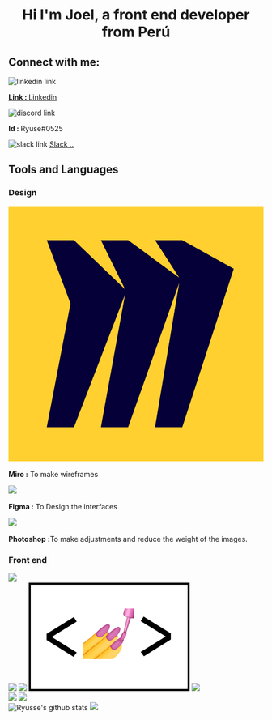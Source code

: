 <link rel="preconnect" href="https://fonts.googleapis.com">
<link rel="preconnect" href="https://fonts.gstatic.com" crossorigin>
<link href="https://fonts.googleapis.com/css2?family=Dosis:wght@400;600;700&display=swap" rel="stylesheet">
<link rel="stylesheet" href="https://cdn.jsdelivr.net/gh/devicons/devicon@v2.14.0/devicon.min.css">

<style type='text/css'>
  

</style>


<div class="content">

<div class="hero">
<h1 align="center" class="margin">Hi I'm Joel, a front end developer from Perú </h1>
</div>


<h2>Connect with me:</h2>

<div class="container margin">

  <div class="card">
    <img class="card__image" src="https://cdn.jsdelivr.net/gh/devicons/devicon/icons/linkedin/linkedin-original.svg" alt="linkedin link"/>
    <a class="card__link" href="https://linkedin.com/in/joel-angel-ocaño-ore-9a52b5202" target="blank"><p><strong>Link : </strong>Linkedin</p></a>
  </div>

  <div class="card">
    <img class="card__image discord" src="https://raw.githubusercontent.com/rahuldkjain/github-profile-readme-generator/master/src/images/icons/Social/discord.svg" alt="discord link"/>
    <p><strong>Id : </strong>Ryuse#0525</p>
  </div>

  <div class="card">
    <img class="card__image" src="https://cdn.jsdelivr.net/gh/devicons/devicon/icons/slack/slack-original.svg" alt="slack link"/>
    <a class="card__link" href="#" target="blank">Slack ..</a>
  </div>

</div>

<h2>Tools and Languages</h2>

<h3> Design</h3>

<div class="container margin">

  <div class="card">
    <svg class="card__image img-size" xmlns="http://www.w3.org/2000/svg" viewBox="0 0 48 48" ><path d="M0 0h48v48H0z" fill="#ffd02f"/><path d="M32.708 6.4h-5.124l4.549 7.05-9.617-7.05h-5.124l4.549 9.238L12.324 6.4H7.2l4.474 11.926L7.2 41.6h5.124l9.617-24.955L17.392 41.6h5.124l9.617-27.142-4.549 27.142h5.124L42.4 11.785z" fill="#050038"/></svg>
    <p><strong>Miro :</strong> To make wireframes</p>
  </div>

  <div class="card">
    <img class="card__image" src="https://cdn.jsdelivr.net/gh/devicons/devicon/icons/figma/figma-original.svg" />
    <p><strong>Figma :</strong> To Design the interfaces</p>
  </div>

  <div class="card">
   <img class="card__image" src="https://cdn.jsdelivr.net/gh/devicons/devicon/icons/photoshop/photoshop-line.svg" />
    <p><strong>Photoshop :</strong>To make adjustments and reduce the weight of the images.</p>
  </div>

</div>

<h3>Front end</h3>

<div class="container margin">

  <div class="card">
    <img class="card__image" src="https://cdn.jsdelivr.net/gh/devicons/devicon/icons/html5/html5-plain.svg" />
   </div>

  <div class="card">
    <img class="card__image" src="https://cdn.jsdelivr.net/gh/devicons/devicon/icons/css3/css3-plain.svg" />
    <img class="card__image"  src="https://cdn.jsdelivr.net/gh/devicons/devicon/icons/sass/sass-original.svg" />
    <img class="card__image img-size" src="./images/styled-components-icon.png">
    <img  class="card__image" src="https://cdn.jsdelivr.net/gh/devicons/devicon/icons/bootstrap/bootstrap-original.svg" />
  </div>

  <div class="card">
    <img class="card__image" src="https://cdn.jsdelivr.net/gh/devicons/devicon/icons/javascript/javascript-plain.svg" />
    <img class="card__image" src="https://cdn.jsdelivr.net/gh/devicons/devicon/icons/react/react-original.svg" />
  </div>
</div>

</div>

<div>
</div>


<div class="status-container margin">

  <img class="status-container__image" src="https://github-readme-stats.anuraghazra1.vercel.app/api?username=Ryusse&show_icons=true&include_all_commits=true&theme=gotham" alt="Ryusse's github stats" />
  <img class="status-container__image" src="https://github-readme-stats.anuraghazra1.vercel.app/api/top-langs/?username=Ryusse&layout=compact&theme=gotham" />

</div>
</div>